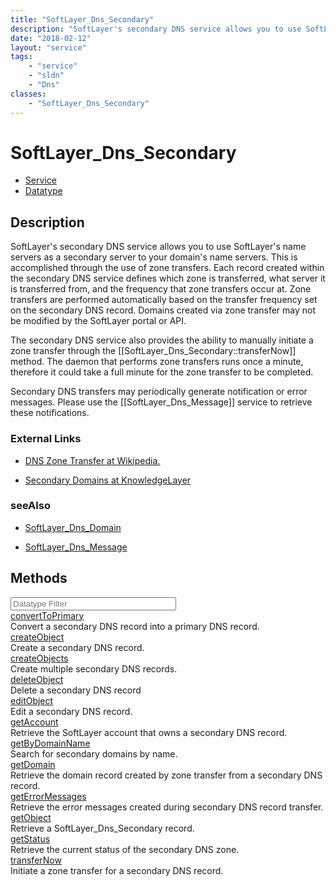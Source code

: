 ```yaml
---
title: "SoftLayer_Dns_Secondary"
description: "SoftLayer's secondary DNS service allows you to use SoftLayer's name servers as a secondary server to your domain's name... "
date: "2018-02-12"
layout: "service"
tags:
    - "service"
    - "sldn"
    - "Dns"
classes:
    - "SoftLayer_Dns_Secondary"
---
```

# SoftLayer_Dns_Secondary
<div id='service-datatype'>
    <ul id='sldn-reference-tabs'>
    <li id='service'> <a href='/reference/services/SoftLayer_Dns_Secondary' >Service</a></li>    <li id='datatype'> <a href='/reference/datatypes/SoftLayer_Dns_Secondary' >Datatype</a></li>
    </ul>
</div>

## Description
SoftLayer's secondary DNS service allows you to use SoftLayer's name servers as a secondary server to your domain's name servers. This is accomplished through the use of zone transfers. Each record created within the secondary DNS service defines which zone is transferred, what server it is transferred from, and the frequency that zone transfers occur at. Zone transfers are performed automatically based on the transfer frequency set on the secondary DNS record. Domains created via zone transfer may not be modified by the SoftLayer portal or API. 

The secondary DNS service also provides the ability to manually initiate a zone transfer through the [[SoftLayer_Dns_Secondary::transferNow]] method. The daemon that performs zone transfers runs once a minute, therefore it could take a full minute for the zone transfer to be completed. 

Secondary DNS transfers may periodically generate notification or error messages. Please use the [[SoftLayer_Dns_Message]] service to retrieve these notifications. 

### External Links


* [DNS Zone Transfer at Wikipedia.](http://en.wikipedia.org/wiki/DNS_zone_transfer)


* [Secondary Domains at KnowledgeLayer](http://knowledgelayer.softlayer.com/questions/478)




### seeAlso

* [SoftLayer_Dns_Domain](/reference/datatypes/SoftLayer_Dns_Domain )


* [SoftLayer_Dns_Message](/reference/datatypes/SoftLayer_Dns_Message )


        
<div id="properties" class="content">
    <h2>Methods</h2>
    <div class="view-filters">
        <div class="clearfix">
            <div class="search-input-box">
                <input placeholder="Datatype Filter" onkeyup="titleSearch(inputId='edit-combine', divId='method-div', elementClass='method-row')" 
                    type="text" id="edit-combine" value="" size="30" maxlength="128" class="form-text">
            </div>
        </div>
    </div>
    <div id="method-div">
            <div class="method-row">
                        <span class='view-field-title'><a href='/reference/services/SoftLayer_Dns_Secondary/convertToPrimary'> convertToPrimary</a> </span>
            <div class='views-field-body'>Convert a secondary DNS record into a primary DNS record.</div>
        </div>
            <div class="method-row">
                        <span class='view-field-title'><a href='/reference/services/SoftLayer_Dns_Secondary/createObject'> createObject</a> </span>
            <div class='views-field-body'>Create a secondary DNS record.</div>
        </div>
            <div class="method-row">
                        <span class='view-field-title'><a href='/reference/services/SoftLayer_Dns_Secondary/createObjects'> createObjects</a> </span>
            <div class='views-field-body'>Create multiple secondary DNS records.</div>
        </div>
            <div class="method-row">
                        <span class='view-field-title'><a href='/reference/services/SoftLayer_Dns_Secondary/deleteObject'> deleteObject</a> </span>
            <div class='views-field-body'>Delete a secondary DNS record</div>
        </div>
            <div class="method-row">
                        <span class='view-field-title'><a href='/reference/services/SoftLayer_Dns_Secondary/editObject'> editObject</a> </span>
            <div class='views-field-body'>Edit a secondary DNS record.</div>
        </div>
            <div class="method-row">
                        <span class='view-field-title'><a href='/reference/services/SoftLayer_Dns_Secondary/getAccount'> getAccount</a> </span>
            <div class='views-field-body'>Retrieve the SoftLayer account that owns a secondary DNS record.</div>
        </div>
            <div class="method-row">
                        <span class='view-field-title'><a href='/reference/services/SoftLayer_Dns_Secondary/getByDomainName'> getByDomainName</a> </span>
            <div class='views-field-body'>Search for secondary domains by name.</div>
        </div>
            <div class="method-row">
                        <span class='view-field-title'><a href='/reference/services/SoftLayer_Dns_Secondary/getDomain'> getDomain</a> </span>
            <div class='views-field-body'>Retrieve the domain record created by zone transfer from a secondary DNS record.</div>
        </div>
            <div class="method-row">
                        <span class='view-field-title'><a href='/reference/services/SoftLayer_Dns_Secondary/getErrorMessages'> getErrorMessages</a> </span>
            <div class='views-field-body'>Retrieve the error messages created during secondary DNS record transfer.</div>
        </div>
            <div class="method-row">
                        <span class='view-field-title'><a href='/reference/services/SoftLayer_Dns_Secondary/getObject'> getObject</a> </span>
            <div class='views-field-body'>Retrieve a SoftLayer_Dns_Secondary record.</div>
        </div>
            <div class="method-row">
                        <span class='view-field-title'><a href='/reference/services/SoftLayer_Dns_Secondary/getStatus'> getStatus</a> </span>
            <div class='views-field-body'>Retrieve the current status of the secondary DNS zone.</div>
        </div>
            <div class="method-row">
                        <span class='view-field-title'><a href='/reference/services/SoftLayer_Dns_Secondary/transferNow'> transferNow</a> </span>
            <div class='views-field-body'>Initiate a zone transfer for a secondary DNS record.</div>
        </div>
        </div>
</div>

